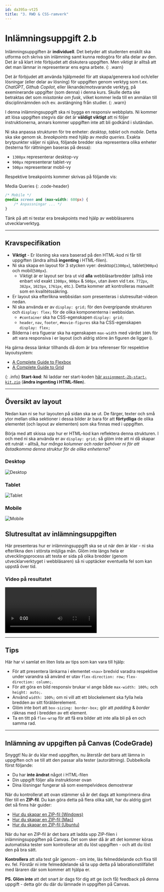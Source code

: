 ```yaml
---
id: da395a-vt25
title: "3. RWD & CSS-ramverk"
---
```


# Inlämningsuppgift 2.b

Inlämningsuppgiften är **individuell**. Det betyder att studenten enskilt ska utforma och skriva sin inlämning samt kunna redogöra för alla delar av den. Det är så klart inte förbjudet att diskutera uppgiften. Men viktigt är alltså att det man lämnar in representerar ens egna arbete.
{: .warn}

Det är förbjudet att använda hjälpmedel för att skapa/generera kod och/eller lösningar (eller delar av lösning) för uppgiften genom verktyg som t.ex. *ChatGPT*, *Github Copilot*, eller liknande/motsvarande verktyg, på exeminerande uppgifter (som denna) i denna kurs. Skulle detta ske betraktas det som *misstanke om fusk*, vilket kommer leda till en anmälan till disciplinnämnden och ev. avstängning från studier.
{: .warn}

I denna inlämningsuppgift ska ni bygga en responsiv webbplats. Ni kommer att lösa uppgiften stegvis där det är **väldigt viktigt** att ni följer instruktionerna, annars kommer uppgiften inte att bli godkänd i slutändan. 

Ni ska anpassa strukturen för tre enheter: *desktop*, *tablet* och *mobile*. Detta ska ske genom sk. *breakpoints* med hjälp av *media queries*. Exakta brytpunkter väljer ni själva, följande bredder ska representera olika enheter (testerna för rättningen baseras på dessa):

* `1300px` representerar desktop-vy
* `900px` representerar tablet-vy
* `500px` representerar mobil-vy

Respektive breakpoints kommer skrivas på följande vis:

Media Queries
{: .code-header}

``` css
/* Mobile */
@media screen and (max-width: 600px) {
    /* Anpassningar ... */
}
```

Tänk på att ni testar era breakpoints med hjälp av webbläsarens utvecklarverktyg.


---

## Kravspecifikation

* **Viktigt** - Er lösning ska vara baserad på den HTML-kod ni får till uppgiften (ändra alltså **ingenting** i HTML-filen).
* Ni ska skapa en layout för 3 stycken vyer: desktop(`1300px`), tablet(`900px`) och mobil(`500px`).
  * Viktigt är er layout ser bra ut vid **alla** webbläsarbredder (alltså inte enbart vid exakt `1300px`, `900px` & `500px`, utan även vid t.ex. `772px`, `382px`, `1023px`, `1761px`, etc.). Detta kommer att kontrolleras manuellt som en kvalitétssäkring.
* Er layout ska efterlikna webbsidan som presenteras i slutresultat-videon nedan.
* Ni ska använda er av `display: grid;` för den övergripande strukturen och `display: flex;` för de olika komponenterna i webbsidan.
    * `#container` ska ha CSS-egenskapen `display: grid;`
    * `header`, `nav`, `footer`, `#movie-figures` ska ha CSS-egenskapen `display: flex;`
* Bilderna i era figuerar ska ha egenskapen `max-width` med värdet `100%` för att vara responsiva i er layout (och aldrig större än figuren de ligger i).

Ha gärna dessa länkar tillhands då dom är bra referenser för respektive layoutsystem:

* [A Complete Guide to Flexbox](https://css-tricks.com/snippets/css/a-guide-to-flexbox/)
* [A Complete Guide to Grid](https://css-tricks.com/snippets/css/complete-guide-grid/)

{: .info}
**Start-kod**: Ni laddar ner start-koden [här `assignment-2b-start-kit.zip`](../../assets/kod/assignment-2b-start-kit.zip) (**ändra ingenting i HTML-filen**).

---

## Översikt av layout

Nedan kan ni se hur layouten på sidan ska se ut. De färger, texter och små ytor mellan olika sektioner i dessa bilder är bara för att **förtydliga** de olika elementet (och layout av elementen) som ska finnas med i uppgiften.

Börja med att skissa upp hur er HTML-kod kan reflektera denna strukturen. I och med ni ska använda er av `display: grid;` så glöm inte att ni då skapar ett rutnät - alltså, *hur många kolumner och rader behöver ni för att åstadkomma denna struktur för de olika enheterna?*

### Desktop

![Desktop](../../images/wireframe_3.png)

### Tablet

![Tablet](../../images/wireframe_2.png)

### Mobile

![Mobile](../../images/wireframe_1.png)


## Slutresultat av inlämningsuppgiften

Här presenteras hur er inlämningsuppgift ska se ut när den är klar - ni ska efterlikna den i största möjliga mån. Glöm inte längs hela er utvecklingsprocess att testa er sida på olika bredder (genom utvecklarverktyget i webbläsaren) så ni upptäcker eventuella fel som kan uppstå över tid.

### Video på resultatet

<video controls>
  <source src="https://tibbelit.se/mau/da395a/inl.2.b.mp4" type="video/mp4">
Your browser does not support the video tag.
</video>

---

## Tips

Här har vi samlat en liten lista av tips som kan vara till hjälp:

* För att presentera länkarna i elementet `<nav>` bredvid varadra respektive under varandra så använd er utav `flex-direction: row;` `flex-direction: column;`.
* För att göra en bild responsiv brukar vi ange både `max-width: 100%;` och `height: auto;`.
* Använd `width: 100%;` om ni vill att ett blockelement ska fylla hela bredden av sitt förälderelement.
* Glöm inte bort att `box-sizing: border-box;` gör att *padding* & *border* räknas med i bredden av ett element.
* Ta en titt på `flex-wrap` för att få era bilder att inte alla bli på en och samma rad.

---

## Inlämning av uppgiften på Canvas (CodeGrade)

Snyggt! Nu är du klar med uppgiften, nu återstår det bara att lämna in uppgiften och se till att den passar alla tester (autorättning). Dubbelkolla först följande:

* Du har **inte ändrat** något i HTML-filen
* Din uppgift följer alla instruktioner ovan
* Dina lösningar fungerar så som exempelvideos demostrerar

När du kontrollerat att ovan stämmer så är det dags att komprimera dina filer till en **ZIP-fil**. Du kan göra detta på flera olika sätt, har du aldrig gjort det så finns här guider:

- [Hur du skapar en ZIP-fil (Windows)](https://support.microsoft.com/en-us/windows/zip-and-unzip-files-8d28fa72-f2f9-712f-67df-f80cf89fd4e5)
- [Hur du skapar en ZIP-fil (Mac)](https://support.apple.com/sv-se/guide/mac-help/mchlp2528/mac)
- [Hur du skapar en ZIP-fil (Ubuntu)](https://www.cyberciti.biz/faq/how-to-zip-a-folder-in-ubuntu-linux/)

När du har en ZIP-fil är det bara att ladda upp ZIP-filen i inlämningsuppgiften på Canvas. Det som sker då är att det kommer köras automatiska tester som kontrollerar att du löst uppgiften - och att du löst den på bra sätt.

**Kontrollera** att alla test går igenom - om inte, läs felmeddelande och fixa till ev. fel. Förstår ni inte felmeddelande så ta upp detta på laborationstillfället med läraren där som kommer att hjälpa er.

**PS. Glöm inte** att det snart är dags för dig att ge (och få) feedback på denna uppgift - detta gör du där du lämnade in uppgiften på Canvas.